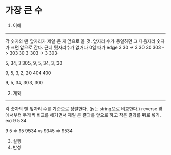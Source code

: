 
# 가장 큰 수

1. 이해

---
각 숫자의 맨 앞자리가 제일 큰 게 앞으로 올 것.
앞자리 수가 동일하면 그 다음자리 숫자가 크면 앞으로 간다.
근데 뒷자리수가 없거나 0일 때가 edge
3 30 -> 3 30 30 303 -> 303 30 3 303 -> 3 303

5, 34, 3 305, 9, 5, 34, 3, 30

9, 5, 3, 2, 20 404 400

9, 5, 34, 303, 300

2. 계획

---

각 숫자의 맨 앞자리 수를 기준으로 정렬한다. (js는 string으로 비교한다.)
reverse
앞에서부터 두개씩 비교를 해가면서 제일 큰 결과를 앞으로 하고 작은 결과를 뒤로 넣기.
ex) 9 5 34

9 5 => 95 9534 vs 9345 => 9534

3. 실행
4. 반성